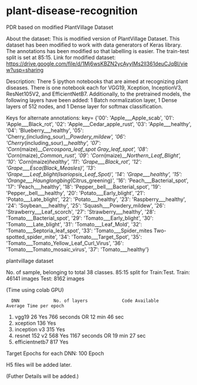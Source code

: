 # plant-disease-recognition
PDR based on modified PlantVillage Dataset


About the dataset:
This is modified version of PlantVillage Dataset.
This dataset has been modified to work with data generators of Keras library.
The annotations has been modified so that labelling is easier. 
The train-test split is set at 85:15.
Link for modified dataset: https://drive.google.com/file/d/1Mj6wsKBZN2ycAyyIMs2lI361deuCJqBI/view?usp=sharing

Description:
There 5 ipython notebooks that are aimed at recognizing plant diseases. There is one notebook each for VGG19, Xception, InceptionV3, ResNet105V2, and EfficientNetB7. Additionally, to the pretrained models, the following layers have been added: 1 Batch normalization layer, 1 Dense layers of 512 nodes, and 1 Dense layer for softmax classification.

Keys for alternate annotations:
key= {'00': 'Apple___Apple_scab', '01': 'Apple___Black_rot', '02': 'Apple___Cedar_apple_rust', '03': 'Apple___healthy', '04': 'Blueberry___healthy', '05': 'Cherry_(including_sour)___Powdery_mildew', '06': 'Cherry_(including_sour)___healthy', '07': 'Corn_(maize)___Cercospora_leaf_spot Gray_leaf_spot', '08': 'Corn_(maize)___Common_rust_', '09': 'Corn_(maize)___Northern_Leaf_Blight', '10': 'Corn_(maize)___healthy', '11': 'Grape___Black_rot', '12': 'Grape___Esca_(Black_Measles)', '13': 'Grape___Leaf_blight_(Isariopsis_Leaf_Spot)', '14': 'Grape___healthy', '15': 'Orange___Haunglongbing_(Citrus_greening)', '16': 'Peach___Bacterial_spot', '17': 'Peach___healthy', '18': 'Pepper,_bell___Bacterial_spot', '19': 'Pepper,_bell___healthy', '20': 'Potato___Early_blight', '21': 'Potato___Late_blight', '22': 'Potato___healthy', '23': 'Raspberry___healthy', '24': 'Soybean___healthy', '25': 'Squash___Powdery_mildew', '26': 'Strawberry___Leaf_scorch', '27': 'Strawberry___healthy', '28': 'Tomato___Bacterial_spot', '29': 'Tomato___Early_blight', '30': 'Tomato___Late_blight', '31': 'Tomato___Leaf_Mold', '32': 'Tomato___Septoria_leaf_spot', '33': 'Tomato___Spider_mites Two-spotted_spider_mite', '34': 'Tomato___Target_Spot', '35': 'Tomato___Tomato_Yellow_Leaf_Curl_Virus', '36': 'Tomato___Tomato_mosaic_virus', '37': 'Tomato___healthy'}

plantvillage dataset

No. of sample, belonging to total 38 classes. 85:15 split for Train:Test.
Train: 46141 images
Test:  8162 images

(Time using colab GPU)

      DNN	          No. of layers				Code Available		Average Time per epoch
1. vgg19			           26						       Yes		   		766 seconds OR   12 min 46 sec
2. xception			        136		            	 Yes
3. inception v3         315                  Yes
4. resnet 152 v2		    568                  Yes				   1167 seconds  OR  19 min 27 sec
5. efficientnetb7		    817                  Yes           	

Target Epochs for each DNN: 100 Epoch

H5 files will be added later.

(Futher Details will be added.)
